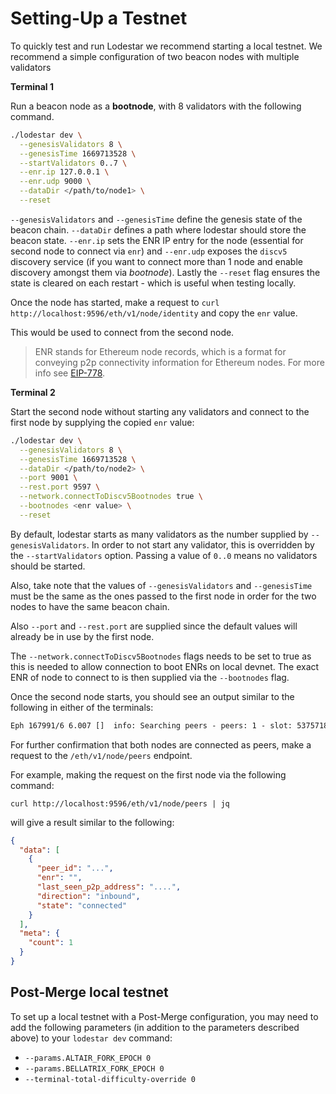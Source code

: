 # Setting-Up a Testnet

To quickly test and run Lodestar we recommend starting a local testnet. We recommend a simple configuration of two beacon nodes with multiple validators

**Terminal 1**

Run a beacon node as a **bootnode**, with 8 validators with the following command.

```bash
./lodestar dev \
  --genesisValidators 8 \
  --genesisTime 1669713528 \
  --startValidators 0..7 \
  --enr.ip 127.0.0.1 \
  --enr.udp 9000 \
  --dataDir </path/to/node1> \
  --reset
```

`--genesisValidators` and `--genesisTime` define the genesis state of the beacon chain. `--dataDir` defines a path where
lodestar should store the beacon state.
`--enr.ip` sets the ENR IP entry for the node (essential for second node to connect via `enr`) and `--enr.udp` exposes the `discv5` discovery service (if you want to connect more than 1 node and enable discovery amongst them via _bootnode_).
Lastly the `--reset` flag ensures the state is cleared on each restart - which is useful when testing locally.

Once the node has started, make a request to `curl http://localhost:9596/eth/v1/node/identity` and copy the `enr` value.

This would be used to connect from the second node.

> ENR stands for Ethereum node records, which is a format for conveying p2p connectivity information for Ethereum nodes.
> For more info see [EIP-778](https://eips.ethereum.org/EIPS/eip-778).

**Terminal 2**

Start the second node without starting any validators and connect to the first node by supplying the copied `enr` value:

```bash
./lodestar dev \
  --genesisValidators 8 \
  --genesisTime 1669713528 \
  --dataDir </path/to/node2> \
  --port 9001 \
  --rest.port 9597 \
  --network.connectToDiscv5Bootnodes true \
  --bootnodes <enr value> \
  --reset
```

By default, lodestar starts as many validators as the number supplied by `--genesisValidators`. In order to not start any validator, this is overridden by
the `--startValidators` option. Passing a value of `0..0` means no validators should be started.

Also, take note that the values of `--genesisValidators` and `--genesisTime` must be the same as the ones passed to the first node in order for the two nodes
to have the same beacon chain.

Also `--port` and `--rest.port` are supplied since the default values will already be in use by the first node.

The `--network.connectToDiscv5Bootnodes` flags needs to be set to true as this is needed to allow connection to boot ENRs on local devnet.
The exact ENR of node to connect to is then supplied via the `--bootnodes` flag.

Once the second node starts, you should see an output similar to the following in either of the terminals:

```txt
Eph 167991/6 6.007 []  info: Searching peers - peers: 1 - slot: 5375718 (skipped 5375718) - head: 0 0xcc67…3345 - finalized: 0x0000…0000:0
```

For further confirmation that both nodes are connected as peers, make a request to the `/eth/v1/node/peers` endpoint.

For example, making the request on the first node via the following command:

`curl http://localhost:9596/eth/v1/node/peers | jq`

will give a result similar to the following:

```json
{
  "data": [
    {
      "peer_id": "...",
      "enr": "",
      "last_seen_p2p_address": "....",
      "direction": "inbound",
      "state": "connected"
    }
  ],
  "meta": {
    "count": 1
  }
}
```

## Post-Merge local testnet

To set up a local testnet with a Post-Merge configuration, you may need to add the following parameters (in addition to the parameters described above) to your `lodestar dev` command:

- `--params.ALTAIR_FORK_EPOCH 0`
- `--params.BELLATRIX_FORK_EPOCH 0`
- `--terminal-total-difficulty-override 0`
